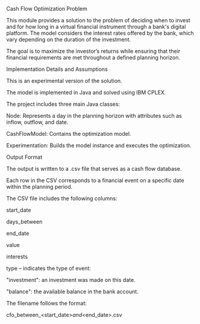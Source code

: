 Cash Flow Optimization Problem

This module provides a solution to the problem of deciding when to invest and for how long in a virtual financial instrument through a bank's digital platform. The model considers the interest rates offered by the bank, which vary depending on the duration of the investment.

The goal is to maximize the investor’s returns while ensuring that their financial requirements are met throughout a defined planning horizon.

Implementation Details and Assumptions

This is an experimental version of the solution.

The model is implemented in Java and solved using IBM CPLEX.

The project includes three main Java classes:

Node: Represents a day in the planning horizon with attributes such as inflow, outflow, and date.

CashFlowModel: Contains the optimization model.

Experimentation: Builds the model instance and executes the optimization.

Output Format

The output is written to a .csv file that serves as a cash flow database.

Each row in the CSV corresponds to a financial event on a specific date within the planning period.

The CSV file includes the following columns:

start_date

days_between

end_date

value

interests

type – indicates the type of event:

"investment": an investment was made on this date.

"balance": the available balance in the bank account.

The filename follows the format:

cfo_between_<start_date>_and_<end_date>.csv


